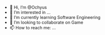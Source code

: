 - 👋 Hi, I’m @Ochyus
- 👀 I’m interested in ...
- 🌱 I’m currently learning Software Engineering
- 💞️ I’m looking to collaborate on Game
- 📫 How to reach me: ...

<!---
Ochyus/Ochyus is a ✨ special ✨ repository because its `README.md` (this file) appears on your GitHub profile.
You can click the Preview link to take a look at your changes.
--->
